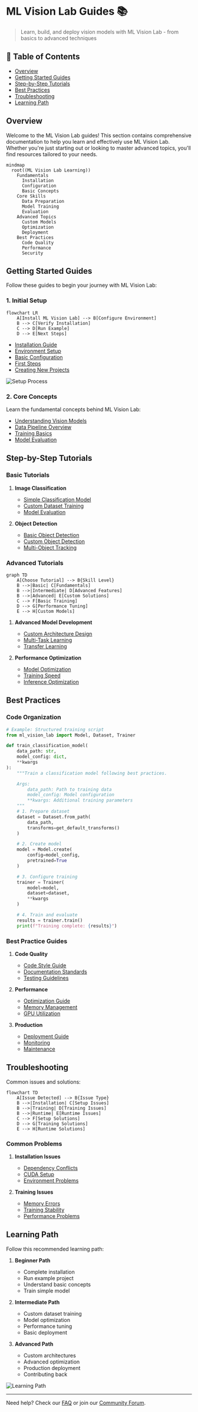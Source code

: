 # ML Vision Lab Guides 📚

> Learn, build, and deploy vision models with ML Vision Lab - from basics to advanced techniques

## 📑 Table of Contents

- [Overview](#overview)
- [Getting Started Guides](#getting-started-guides)
- [Step-by-Step Tutorials](#step-by-step-tutorials)
- [Best Practices](#best-practices)
- [Troubleshooting](#troubleshooting)
- [Learning Path](#learning-path)

## Overview

Welcome to the ML Vision Lab guides! This section contains comprehensive documentation to help you learn and effectively use ML Vision Lab. Whether you're just starting out or looking to master advanced topics, you'll find resources tailored to your needs.

```mermaid
mindmap
  root((ML Vision Lab Learning))
    Fundamentals
      Installation
      Configuration
      Basic Concepts
    Core Skills
      Data Preparation
      Model Training
      Evaluation
    Advanced Topics
      Custom Models
      Optimization
      Deployment
    Best Practices
      Code Quality
      Performance
      Security
```

## Getting Started Guides

Follow these guides to begin your journey with ML Vision Lab:

### 1. Initial Setup

```mermaid
flowchart LR
    A[Install ML Vision Lab] --> B[Configure Environment]
    B --> C[Verify Installation]
    C --> D[Run Example]
    D --> E[Next Steps]
```

- [Installation Guide](getting-started/installation.md)
- [Environment Setup](getting-started/environment.md)
- [Basic Configuration](getting-started/configuration.md)
- [First Steps](getting-started/first-steps.md)
- [Creating New Projects](getting-started/create-project.md)

![Setup Process](images/setup_process.png)

### 2. Core Concepts

Learn the fundamental concepts behind ML Vision Lab:

- [Understanding Vision Models](getting-started/vision-models.md)
- [Data Pipeline Overview](getting-started/data-pipeline.md)
- [Training Basics](getting-started/training.md)
- [Model Evaluation](getting-started/evaluation.md)

## Step-by-Step Tutorials

### Basic Tutorials

1. **Image Classification**

   - [Simple Classification Model](tutorials/classification/basic.md)
   - [Custom Dataset Training](tutorials/classification/custom-dataset.md)
   - [Model Evaluation](tutorials/classification/evaluation.md)

2. **Object Detection**
   - [Basic Object Detection](tutorials/detection/basic.md)
   - [Custom Object Detection](tutorials/detection/custom.md)
   - [Multi-Object Tracking](tutorials/detection/tracking.md)

### Advanced Tutorials

```mermaid
graph TD
    A[Choose Tutorial] --> B{Skill Level}
    B -->|Basic| C[Fundamentals]
    B -->|Intermediate| D[Advanced Features]
    B -->|Advanced| E[Custom Solutions]
    C --> F[Basic Training]
    D --> G[Performance Tuning]
    E --> H[Custom Models]
```

1. **Advanced Model Development**

   - [Custom Architecture Design](tutorials/advanced/custom-architecture.md)
   - [Multi-Task Learning](tutorials/advanced/multi-task.md)
   - [Transfer Learning](tutorials/advanced/transfer-learning.md)

2. **Performance Optimization**
   - [Model Optimization](tutorials/optimization/model.md)
   - [Training Speed](tutorials/optimization/training.md)
   - [Inference Optimization](tutorials/optimization/inference.md)

## Best Practices

### Code Organization

```python
# Example: Structured training script
from ml_vision_lab import Model, Dataset, Trainer

def train_classification_model(
    data_path: str,
    model_config: dict,
    **kwargs
):
    """Train a classification model following best practices.

    Args:
        data_path: Path to training data
        model_config: Model configuration
        **kwargs: Additional training parameters
    """
    # 1. Prepare dataset
    dataset = Dataset.from_path(
        data_path,
        transforms=get_default_transforms()
    )

    # 2. Create model
    model = Model.create(
        config=model_config,
        pretrained=True
    )

    # 3. Configure training
    trainer = Trainer(
        model=model,
        dataset=dataset,
        **kwargs
    )

    # 4. Train and evaluate
    results = trainer.train()
    print(f"Training complete: {results}")
```

### Best Practice Guides

1. **Code Quality**

   - [Code Style Guide](best-practices/code-style.md)
   - [Documentation Standards](best-practices/documentation.md)
   - [Testing Guidelines](best-practices/testing.md)

2. **Performance**

   - [Optimization Guide](best-practices/optimization.md)
   - [Memory Management](best-practices/memory.md)
   - [GPU Utilization](best-practices/gpu.md)

3. **Production**
   - [Deployment Guide](best-practices/deployment.md)
   - [Monitoring](best-practices/monitoring.md)
   - [Maintenance](best-practices/maintenance.md)

## Troubleshooting

Common issues and solutions:

```mermaid
flowchart TD
    A[Issue Detected] --> B{Issue Type}
    B -->|Installation| C[Setup Issues]
    B -->|Training| D[Training Issues]
    B -->|Runtime| E[Runtime Issues]
    C --> F[Setup Solutions]
    D --> G[Training Solutions]
    E --> H[Runtime Solutions]
```

### Common Problems

1. **Installation Issues**

   - [Dependency Conflicts](troubleshooting/dependencies.md)
   - [CUDA Setup](troubleshooting/cuda.md)
   - [Environment Problems](troubleshooting/environment.md)

2. **Training Issues**
   - [Memory Errors](troubleshooting/memory.md)
   - [Training Stability](troubleshooting/stability.md)
   - [Performance Problems](troubleshooting/performance.md)

## Learning Path

Follow this recommended learning path:

1. **Beginner Path**

   - Complete installation
   - Run example project
   - Understand basic concepts
   - Train simple model

2. **Intermediate Path**

   - Custom dataset training
   - Model optimization
   - Performance tuning
   - Basic deployment

3. **Advanced Path**
   - Custom architectures
   - Advanced optimization
   - Production deployment
   - Contributing back

![Learning Path](images/learning_path.png)

---

Need help? Check our [FAQ](getting-started/faq.md) or join our [Community Forum](https://community.mlvisionlab.org).
